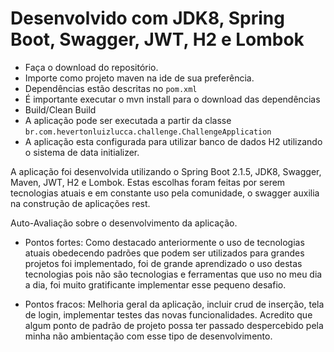 # Desenvolvido com JDK8, Spring Boot, Swagger, JWT, H2 e Lombok 
* Faça o download do repositório.
* Importe como projeto maven na ide de sua preferência.
* Dependências estão descritas no `pom.xml`
* É importante executar o mvn install para o download das dependências
* Build/Clean Build
* A aplicação pode ser executada a partir da classe `br.com.hevertonluizlucca.challenge.ChallengeApplication`
* A aplicação esta configurada para utilizar banco de dados H2 utilizando o sistema de data initializer.

A aplicação foi desenvolvida utilizando o Spring Boot 2.1.5, JDK8, Swagger, Maven, JWT, H2 e Lombok. Estas escolhas foram feitas por serem tecnologias atuais e em constante uso pela comunidade, o swagger auxilia na construção de aplicações rest.

Auto-Avaliação sobre o desenvolvimento da aplicação.

* Pontos fortes: Como destacado anteriormente o uso de tecnologias atuais obedecendo padrões que podem ser utilizados para grandes projetos foi implementado, foi de grande aprendizado o uso destas tecnologias pois não são tecnologias e ferramentas que uso no meu dia a dia, foi muito gratificante implementar esse pequeno desafio.

* Pontos fracos: Melhoria geral da aplicação, incluir crud de inserção, tela de login, implementar testes das novas funcionalidades. Acredito que algum ponto de padrão de projeto possa ter passado despercebido pela minha não ambientação com esse tipo de desenvolvimento. 


